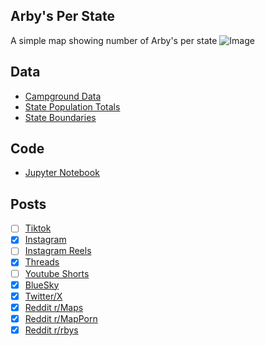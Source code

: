 ## Arby's Per State
A simple map showing number of Arby's per state
![Image](https://drive.google.com/uc?export=view&id=1isXUnAv3-0Y0jnE1VlWYQQysd2YnJuFo)

## Data
* [Campground Data](https://www.arbys.com/locations/)
* [State Population Totals](https://www.census.gov/data/tables/time-series/demo/popest/2020s-state-total.html)
* [State Boundaries](https://www.census.gov/geographies/mapping-files/time-series/geo/carto-boundary-file.html)

## Code
* [Jupyter Notebook](FormatData.ipynb)

## Posts
- [ ] [Tiktok]()
- [x] [Instagram](https://www.instagram.com/p/DKH552Ap_fW/)
- [ ] [Instagram Reels]()
- [x] [Threads](https://www.threads.com/@vinemapper/post/DKH57EsJ0zn)
- [ ] [Youtube Shorts]()
- [x] [BlueSky](https://bsky.app/profile/vinemapper.bsky.social/post/3lq3lrl6erc2n)
- [x] [Twitter/X](https://x.com/VineMapper/status/1927039007902277768)
- [x] [Reddit r/Maps](https://www.reddit.com/r/Maps/comments/1kvynho/arbys_per_state/)
- [x] [Reddit r/MapPorn](https://www.reddit.com/r/MapPorn/comments/1kvynqt/arbys_per_state/)
- [x] [Reddit r/rbys](https://www.reddit.com/r/bys/comments/1kw17qu/arbys_per_state/)

